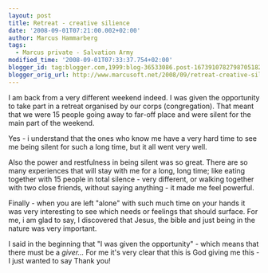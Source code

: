 ```yaml
---
layout: post
title: Retreat - creative silience
date: '2008-09-01T07:21:00.002+02:00'
author: Marcus Hammarberg
tags:
  - Marcus private - Salvation Army
modified_time: '2008-09-01T07:33:37.754+02:00'
blogger_id: tag:blogger.com,1999:blog-36533086.post-1673910782798705182
blogger_orig_url: http://www.marcusoft.net/2008/09/retreat-creative-silience.html
---
```


I am
back from a very different weekend indeed. I was given the opportunity
to take part in a retreat organised by our corps (congregation). That
meant that we were 15 people going away to far-off place and were silent
for the main part of the weekend.

Yes - i understand that the ones who know me have a very hard time to
see me being silent for such a long time, but it all went very well.

Also the power and restfulness in being silent was so great. There are
so many experiences that will stay with me for a long, long time; like
eating together with 15 people in total silence - very different, or
walking together with two close friends, without saying anything - it
made me feel powerful.

Finally - when you are left "alone" with such much time on your hands it
was very interesting to see which needs or feelings that should surface.
For me, i am glad to say, I discovered that Jesus, the bible and just
being in the nature was very important.

I said in the beginning that "I was given the opportunity" - which means
that there must be a *giver...* For me it's very clear that this is God
giving me this - I just wanted to say Thank you!
